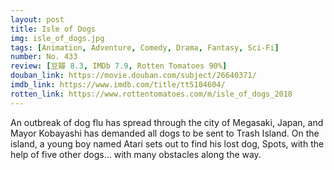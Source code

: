 ```yaml
---
layout: post 
title: Isle of Dogs
img: isle_of_dogs.jpg
tags: [Animation, Adventure, Comedy, Drama, Fantasy, Sci-Fi]
number: No. 433
review: [豆瓣 8.3, IMDb 7.9, Rotten Tomatoes 90%]
douban_link: https://movie.douban.com/subject/26640371/
imdb_link: https://www.imdb.com/title/tt5104604/
rotten_link: https://www.rottentomatoes.com/m/isle_of_dogs_2018
---
```


An outbreak of dog flu has spread through the city of Megasaki, Japan, and Mayor Kobayashi has demanded all dogs to be sent to Trash Island. On the island, a young boy named Atari sets out to find his lost dog, Spots, with the help of five other dogs... with many obstacles along the way.